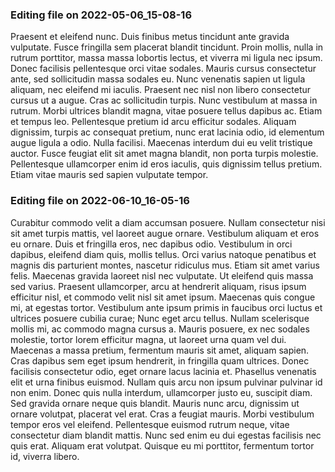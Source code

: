 

### Editing file on 2022-05-06_15-08-16

Praesent et eleifend nunc. Duis finibus metus tincidunt ante gravida vulputate. Fusce fringilla sem placerat blandit tincidunt. Proin mollis, nulla in rutrum porttitor, massa massa lobortis lectus, et viverra mi ligula nec ipsum. Donec facilisis pellentesque orci vitae sodales. Mauris cursus consectetur ante, sed sollicitudin massa sodales eu. Nunc venenatis sapien ut ligula aliquam, nec eleifend mi iaculis. Praesent nec nisl non libero consectetur cursus ut a augue. Cras ac sollicitudin turpis. Nunc vestibulum at massa in rutrum. Morbi ultrices blandit magna, vitae posuere tellus dapibus ac.
Etiam et tempus leo. Pellentesque pretium id arcu efficitur sodales. Aliquam dignissim, turpis ac consequat pretium, nunc erat lacinia odio, id elementum augue ligula a odio. Nulla facilisi. Maecenas interdum dui eu velit tristique auctor. Fusce feugiat elit sit amet magna blandit, non porta turpis molestie. Pellentesque ullamcorper enim id eros iaculis, quis dignissim tellus pretium. Etiam vitae mauris sed sapien vulputate tempor.




### Editing file on 2022-06-10_16-05-16

Curabitur commodo velit a diam accumsan posuere. Nullam consectetur nisi sit amet turpis mattis, vel laoreet augue ornare. Vestibulum aliquam et eros eu ornare. Duis et fringilla eros, nec dapibus odio. Vestibulum in orci dapibus, eleifend diam quis, mollis tellus. Orci varius natoque penatibus et magnis dis parturient montes, nascetur ridiculus mus. Etiam sit amet varius felis. Maecenas gravida laoreet nisl nec vulputate. Ut eleifend quis massa sed varius. Praesent ullamcorper, arcu at hendrerit aliquam, risus ipsum efficitur nisl, et commodo velit nisl sit amet ipsum. Maecenas quis congue mi, at egestas tortor. Vestibulum ante ipsum primis in faucibus orci luctus et ultrices posuere cubilia curae; Nunc eget arcu tellus. Nullam scelerisque mollis mi, ac commodo magna cursus a. Mauris posuere, ex nec sodales molestie, tortor lorem efficitur magna, ut laoreet urna quam vel dui. Maecenas a massa pretium, fermentum mauris sit amet, aliquam sapien.
Cras dapibus sem eget ipsum hendrerit, in fringilla quam ultrices. Donec facilisis consectetur odio, eget ornare lacus lacinia et. Phasellus venenatis elit et urna finibus euismod. Nullam quis arcu non ipsum pulvinar pulvinar id non enim. Donec quis nulla interdum, ullamcorper justo eu, suscipit diam. Sed gravida ornare neque quis blandit. Mauris nunc arcu, dignissim ut ornare volutpat, placerat vel erat. Cras a feugiat mauris. Morbi vestibulum tempor eros vel eleifend. Pellentesque euismod rutrum neque, vitae consectetur diam blandit mattis. Nunc sed enim eu dui egestas facilisis nec quis erat. Aliquam erat volutpat. Quisque eu mi porttitor, fermentum tortor id, viverra libero.


